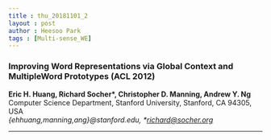 ```yaml
---
title : thu_20181101_2
layout : post
author : Heesoo Park
tags : [Multi-sense_WE]
---
```


<h3>Improving Word Representations via Global Context and MultipleWord Prototypes (ACL 2012)</h3>


<p>

<b>Eric H. Huang, Richard Socher*, Christopher D. Manning, Andrew Y. Ng</b><br/>
Computer Science Department, Stanford University, Stanford, CA 94305, USA<br/>
<em>{ehhuang,manning,ang}@stanford.edu, *richard@socher.org</em>






</p>

<hr />
<p>

</p>
